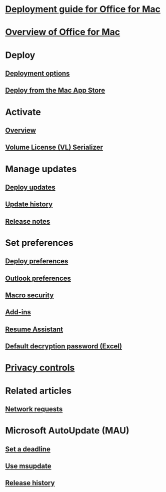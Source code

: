 # [Deployment guide for Office for Mac](deployment-guide-for-office-for-mac.md)
# [Overview of Office for Mac](overview.md)

# Deploy
## [Deployment options](deployment-options-for-office-for-mac.md)
## [Deploy from the Mac App Store](deploy-mac-app-store.md)

# Activate
## [Overview](overview-of-activation-for-office-for-mac.md)
## [Volume License (VL) Serializer](volume-license-serializer.md)

# Manage updates
## [Deploy updates](deploy-updates-for-office-for-mac.md)
## [Update history](/officeupdates/update-history-office-for-mac)
## [Release notes](/officeupdates/release-notes-office-for-mac)

# Set preferences
## [Deploy preferences](deploy-preferences-for-office-for-mac.md)
## [Outlook preferences](preferences-outlook.md)
## [Macro security](set-preference-macro-security-office-for-mac.md)
## [Add-ins](preferences-add-ins.md)
## [Resume Assistant](set-preference-resume-assistant-word.md)
## [Default decryption password (Excel)](set-preference-default-password-excel.md)

# [Privacy controls](../privacy/mac-privacy-preferences.md)

# Related articles
## [Network requests](/microsoft-365/enterprise/network-requests-in-office-2016-for-mac)

# Microsoft AutoUpdate (MAU)
## [Set a deadline](mau-deadline.md)
## [Use msupdate](update-office-for-mac-using-msupdate.md)
## [Release history](/officeupdates/release-history-microsoft-autoupdate)